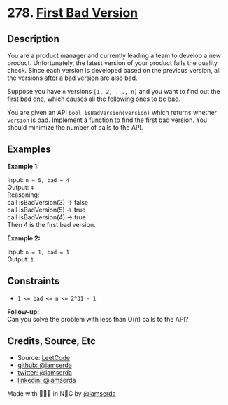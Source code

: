 # 278. [First Bad Version](https://leetcode.com/problems/first-bad-version/)

## Description

You are a product manager and currently leading a team to develop a new product. Unfortunately, the latest version of your product fails the quality check. Since each version is developed based on the previous version, all the versions after a bad version are also bad.

Suppose you have `n` versions `[1, 2, ..., n]` and you want to find out the first bad one, which causes all the following ones to be bad.

You are given an API `bool isBadVersion(version)` which returns whether `version` is bad. Implement a function to find the first bad version. You should minimize the number of calls to the API.

## Examples

**Example 1:**

Input: `n = 5, bad = 4`  
Output: `4`  
Reasoning:  
call isBadVersion(3) -> false  
call isBadVersion(5) -> true  
call isBadVersion(4) -> true  
Then 4 is the first bad version.

**Example 2:**

Input: `n = 1, bad = 1`  
Output: `1`

## Constraints

- `1 <= bad <= n <= 2^31 - 1`

**Follow-up:**  
Can you solve the problem with less than O(n) calls to the API?

## Credits, Source, Etc

- Source: [LeetCode](https://leetcode.com/problems/first-bad-version/)
- [github:  @iamserda](https://github.com/iamserda)
- [twitter: @iamserda](https://twitter.com/iamserda)
- [linkedin:    @iamserda](https://linkedin.com/in/iamserda)

Made with 🤍🫶🏿 in N🗽C by [@iamserda](https://www.twitter.com/iamserda)
